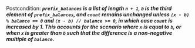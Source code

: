 Postcondition: ***`prefix_balances` is a list of length `n + 1`, `b` is the third element of `prefix_balances`, and `count` remains unchanged unless `(x - b) % balance == 0` and `(x - b) // balance >= 0`, in which case `count` is increased by 1. This accounts for the scenario where `x` is equal to `b`, or when `x` is greater than `b` such that the difference is a non-negative multiple of `balance`.***
